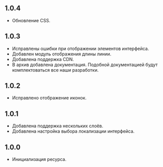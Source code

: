 ## 1.0.4

- Обновление CSS.

## 1.0.3

- Исправлены ошибки при отображении элементов интерфейса.
- Добавлен модуль отображения длины линии.
- Добавлена поддержка CDN.
- В архив добавлена документация. Подобной документацией будут комплектоваться все наши разработки.

## 1.0.2

- Исправлено отображение иконок.

## 1.0.1

- Добавлена поддержка нескольких слоёв.
- Добавлена настройка выбора локализации интерфейса.

## 1.0.0

- Инициализация ресурса.
